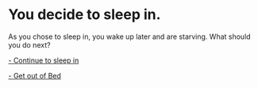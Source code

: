 # You decide to sleep in.

As you chose to sleep in, you wake up later and are starving. What should you do next?

[- Continue to sleep in](Stay-in-Bed/lazy.md)

[- Get out of Bed](../Get-out-of-bed/Get-out-of-bed.md)
